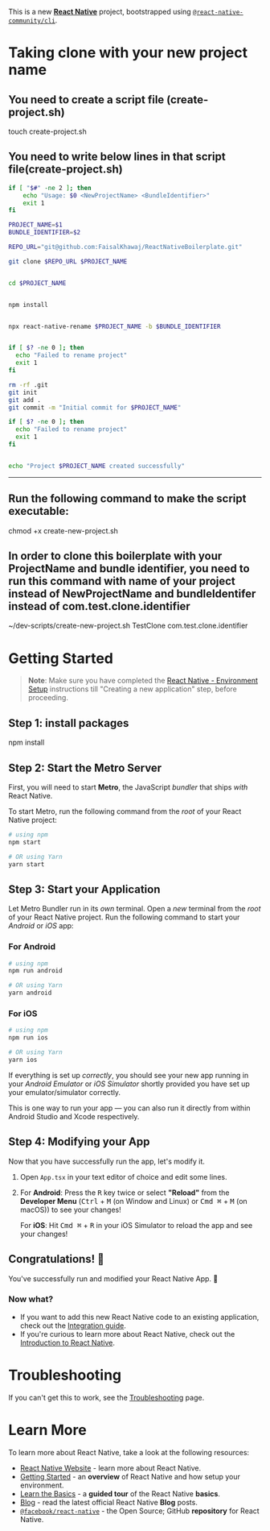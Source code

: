 This is a new [**React Native**](https://reactnative.dev) project, bootstrapped using [`@react-native-community/cli`](https://github.com/react-native-community/cli).

# Taking clone with your new project name

## You need to create a script file (create-project.sh)

touch create-project.sh

##  You need to write below lines in that script file(create-project.sh)

```bash
if [ "$#" -ne 2 ]; then
    echo "Usage: $0 <NewProjectName> <BundleIdentifier>"
    exit 1
fi

PROJECT_NAME=$1
BUNDLE_IDENTIFIER=$2

REPO_URL="git@github.com:FaisalKhawaj/ReactNativeBoilerplate.git"

git clone $REPO_URL $PROJECT_NAME


cd $PROJECT_NAME


npm install


npx react-native-rename $PROJECT_NAME -b $BUNDLE_IDENTIFIER


if [ $? -ne 0 ]; then
  echo "Failed to rename project"
  exit 1
fi

rm -rf .git
git init
git add .
git commit -m "Initial commit for $PROJECT_NAME"

if [ $? -ne 0 ]; then
  echo "Failed to rename project"
  exit 1
fi


echo "Project $PROJECT_NAME created successfully"

```
____________________________________

## Run the following command to make the script executable:
chmod +x create-new-project.sh



## In order to clone this boilerplate with your ProjectName and bundle identifier, you need to run this command with name of your project instead of NewProjectName and bundleIdentifer instead of com.test.clone.identifier 


~/dev-scripts/create-new-project.sh TestClone com.test.clone.identifier

# Getting Started

>**Note**: Make sure you have completed the [React Native - Environment Setup](https://reactnative.dev/docs/environment-setup) instructions till "Creating a new application" step, before proceeding.

## Step 1: install packages 
npm install


## Step 2: Start the Metro Server

First, you will need to start **Metro**, the JavaScript _bundler_ that ships _with_ React Native.

To start Metro, run the following command from the _root_ of your React Native project:

```bash
# using npm
npm start

# OR using Yarn
yarn start
```

## Step 3: Start your Application

Let Metro Bundler run in its _own_ terminal. Open a _new_ terminal from the _root_ of your React Native project. Run the following command to start your _Android_ or _iOS_ app:

### For Android

```bash
# using npm
npm run android

# OR using Yarn
yarn android
```

### For iOS

```bash
# using npm
npm run ios

# OR using Yarn
yarn ios
```

If everything is set up _correctly_, you should see your new app running in your _Android Emulator_ or _iOS Simulator_ shortly provided you have set up your emulator/simulator correctly.

This is one way to run your app — you can also run it directly from within Android Studio and Xcode respectively.

## Step 4: Modifying your App

Now that you have successfully run the app, let's modify it.

1. Open `App.tsx` in your text editor of choice and edit some lines.
2. For **Android**: Press the <kbd>R</kbd> key twice or select **"Reload"** from the **Developer Menu** (<kbd>Ctrl</kbd> + <kbd>M</kbd> (on Window and Linux) or <kbd>Cmd ⌘</kbd> + <kbd>M</kbd> (on macOS)) to see your changes!

   For **iOS**: Hit <kbd>Cmd ⌘</kbd> + <kbd>R</kbd> in your iOS Simulator to reload the app and see your changes!

## Congratulations! :tada:

You've successfully run and modified your React Native App. :partying_face:

### Now what?

- If you want to add this new React Native code to an existing application, check out the [Integration guide](https://reactnative.dev/docs/integration-with-existing-apps).
- If you're curious to learn more about React Native, check out the [Introduction to React Native](https://reactnative.dev/docs/getting-started).

# Troubleshooting

If you can't get this to work, see the [Troubleshooting](https://reactnative.dev/docs/troubleshooting) page.

# Learn More

To learn more about React Native, take a look at the following resources:

- [React Native Website](https://reactnative.dev) - learn more about React Native.
- [Getting Started](https://reactnative.dev/docs/environment-setup) - an **overview** of React Native and how setup your environment.
- [Learn the Basics](https://reactnative.dev/docs/getting-started) - a **guided tour** of the React Native **basics**.
- [Blog](https://reactnative.dev/blog) - read the latest official React Native **Blog** posts.
- [`@facebook/react-native`](https://github.com/facebook/react-native) - the Open Source; GitHub **repository** for React Native.


